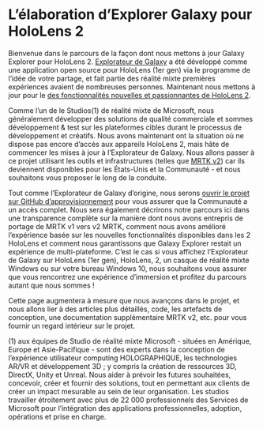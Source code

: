 # <a name="the-making-of-galaxy-explorer-for-hololens-2"></a>L’élaboration d’Explorer Galaxy pour HoloLens 2

Bienvenue dans le parcours de la façon dont nous mettons à jour Galaxy Explorer pour HoloLens 2. [Explorateur de Galaxy](https://docs.microsoft.com/en-us/windows/mixed-reality/galaxy-explorer "Galaxy Explorer") a été développé comme une application open source pour HoloLens (1er gen) via le programme de l’idée de votre partage, et fait partie des réalité mixte premières expériences avaient de nombreuses personnes. Maintenant nous mettons à jour pour le [des fonctionnalités nouvelles et passionnantes de HoloLens 2](https://www.microsoft.com/en-gb/hololens/hardware).

Comme l’un de le Studios(1) de réalité mixte de Microsoft, nous généralement développer des solutions de qualité commerciale et sommes développement & test sur les plateformes cibles durant le processus de développement et créatifs. Nous avons maintenant ont la situation où ne dispose pas encore d’accès aux appareils HoloLens 2, mais hâte de commencer les mises à jour à l’Explorateur de Galaxy. Nous allons passer à ce projet utilisant les outils et infrastructures (telles que [MRTK v2](https://microsoft.github.io/MixedRealityToolkit-Unity/Documentation/GettingStartedWithTheMRTK.html)) car ils deviennent disponibles pour les États-Unis et la Communauté - et nous souhaitons vous proposer le long de la conduite.

Tout comme l’Explorateur de Galaxy d’origine, nous serons [ouvrir le projet sur GitHub d’approvisionnement](https://github.com/Microsoft/GalaxyExplorer) pour vous assurer que la Communauté a un accès complet. Nous sera également décrirons notre parcours ici dans une transparence complète sur la manière dont nous avons entrepris de portage de MRTK v1 vers v2 MRTK, comment nous avons amélioré l’expérience basée sur les nouvelles fonctionnalités disponibles dans les 2 HoloLens et comment nous garantissons que Galaxy Explorer restait un expérience de multi-plateforme. C’est le cas si vous affichez l’Explorateur de Galaxy sur HoloLens (1er gen), HoloLens, 2, un casque de réalité mixte Windows ou sur votre bureau Windows 10, nous souhaitons vous assurer que vous rencontrez une expérience d’immersion et profitez du parcours autant que nous sommes !

Cette page augmentera à mesure que nous avançons dans le projet, et nous allons lier à des articles plus détaillés, code, les artefacts de conception, une documentation supplémentaire MRTK v2, etc. pour vous fournir un regard intérieur sur le projet.



(1) aux équipes de Studio de réalité mixte Microsoft - situées en Amérique, Europe et Asie-Pacifique - sont des experts dans la conception de l’expérience utilisateur computing HOLOGRAPHIQUE, les technologies AR/VR et développement 3D ; y compris la création de ressources 3D, DirectX, Unity et Unreal. Nous aider à prévoir les futures souhaitées, concevoir, créer et fournir des solutions, tout en permettant aux clients de créer un impact mesurable au sein de leur organisation. Les studios travailler étroitement avec plus de 22 000 professionnels des Services de Microsoft pour l’intégration des applications professionnelles, adoption, opérations et prise en charge.
